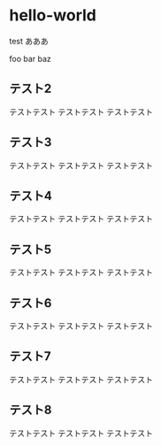 # hello-world
test
あああ

foo
bar
baz

## テスト2

テストテスト
テストテスト
テストテスト

## テスト3

テストテスト
テストテスト
テストテスト

## テスト4

テストテスト
テストテスト
テストテスト

## テスト5

テストテスト
テストテスト
テストテスト

## テスト6

テストテスト
テストテスト
テストテスト

## テスト7

テストテスト
テストテスト
テストテスト

## テスト8

テストテスト
テストテスト
テストテスト
